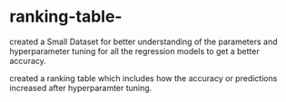 # ranking-table-

created a Small Dataset for better understanding of the parameters and hyperparameter tuning for all the regression models to get a better 
accuracy.

created a ranking table which includes how the accuracy or predictions increased after hyperparamter tuning.
